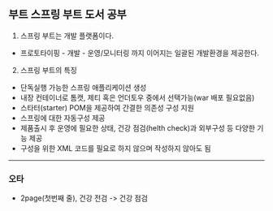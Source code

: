 ## 부트 스프링 부트 도서 공부

1. 스프링 부트는 개발 플랫폼이다.
  * 프로토타이핑 - 개발 - 운영/모니터링 까지 이어지는 일괄된 개발환경을 제공한다.
2. 스프링 부트의 특징
* 단독실행 가능한 스프링 애플리케이션 생성
* 내장 컨테이너로 톰캣, 제티 혹은 언더토우 중에서 선택가능(war 배포 필요없음)
* 스타터(starter) POM을 제공하여 간결한 의존성 구성 지원
* 스프링에 대한 자동구성 제공
* 제품출시 후 운영에 필요한 상태, 건강 점검(helth check)과 외부구성 등 다양한 기능 제공
* 구성을 위한 XML 코드를 필요로 하지 않으며 작성하지 않아도 됨

***
### 오타
* 2page(첫번째 줄), 건강 전검 -> 건강 점검
